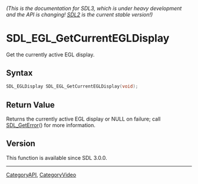 ###### (This is the documentation for SDL3, which is under heavy development and the API is changing! [SDL2](https://wiki.libsdl.org/SDL2/) is the current stable version!)
# SDL_EGL_GetCurrentEGLDisplay

Get the currently active EGL display.

## Syntax

```c
SDL_EGLDisplay SDL_EGL_GetCurrentEGLDisplay(void);

```

## Return Value

Returns the currently active EGL display or NULL on failure; call
[SDL_GetError](SDL_GetError)() for more information.

## Version

This function is available since SDL 3.0.0.

----
[CategoryAPI](CategoryAPI), [CategoryVideo](CategoryVideo)


